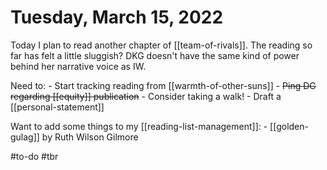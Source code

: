 # Tuesday, March 15, 2022

Today I plan to read another chapter of [[team-of-rivals]]. The reading so far has felt a little sluggish? DKG doesn't have the same kind of power behind her narrative voice as IW.

Need to:
	- Start tracking reading from [[warmth-of-other-suns]]
	- ~~Ping DG regarding [[equity]] publication~~
	- Consider taking a walk!
	- Draft a [[personal-statement]]

Want to add some things to my [[reading-list-management]]:
	- [[golden-gulag]] by Ruth Wilson Gilmore

#to-do #tbr
	